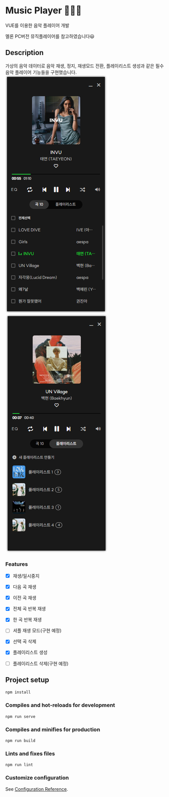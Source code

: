 #  Music Player :musical_note::musical_note::musical_note:
VUE를 이용한 음악 플레이어 개발  
  
멜론 PC버전 뮤직플레이어를 참고하였습니다:smiley:

## Description
가상의 음악 데이터로 음악 재생, 정지, 재생모드 전환, 플레이리스트 생성과 같은 필수 음악 플레이어 기능들을 구현했습니다. 
![demo.png](./images/description/demo1.png)
![demo.png](./images/description/demo2.png)

### Features
- [X] 재생/일시중지
- [X] 다음 곡 재생
- [X] 이전 곡 재생
- [X] 전체 곡 반복 재생
- [X] 한 곡 반복 재생
- [ ] 셔플 재생 모드(구현 예정)
- [X] 선택 곡 삭제
- [X] 플레이리스트 생성
- [ ] 플레이리스트 삭제(구현 예정)


## Project setup
```
npm install
```

### Compiles and hot-reloads for development
```
npm run serve
```

### Compiles and minifies for production
```
npm run build
```

### Lints and fixes files
```
npm run lint
```

### Customize configuration
See [Configuration Reference](https://cli.vuejs.org/config/).
